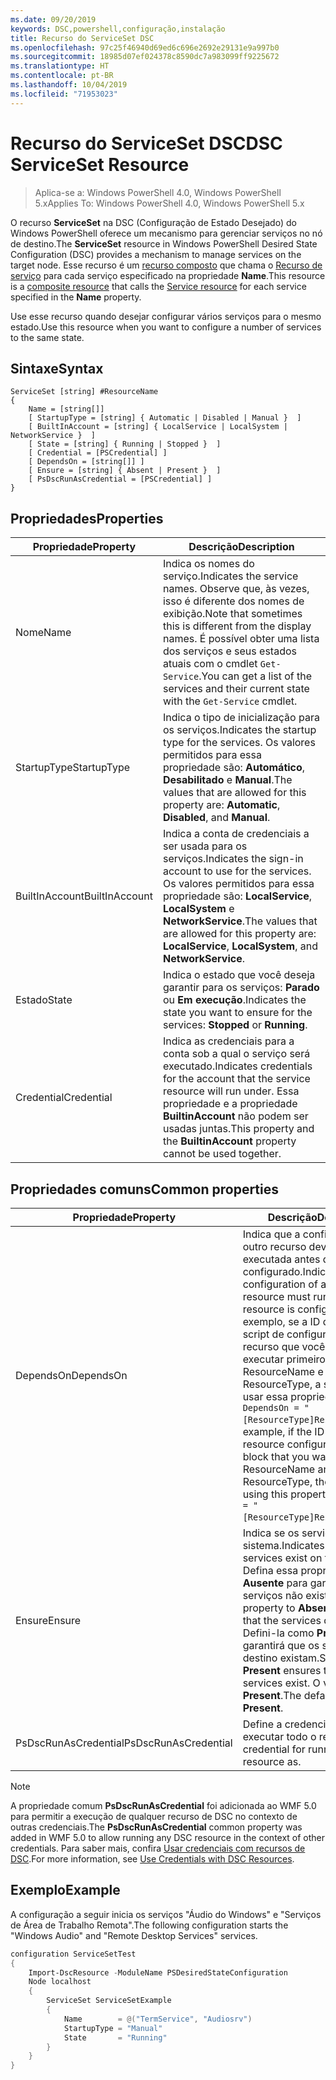 ```yaml
---
ms.date: 09/20/2019
keywords: DSC,powershell,configuração,instalação
title: Recurso do ServiceSet DSC
ms.openlocfilehash: 97c25f46940d69ed6c696e2692e29131e9a997b0
ms.sourcegitcommit: 18985d07ef024378c8590dc7a983099ff9225672
ms.translationtype: HT
ms.contentlocale: pt-BR
ms.lasthandoff: 10/04/2019
ms.locfileid: "71953023"
---
```

# <a name="dsc-serviceset-resource"></a><span data-ttu-id="57efa-103">Recurso do ServiceSet DSC</span><span class="sxs-lookup"><span data-stu-id="57efa-103">DSC ServiceSet Resource</span></span>

> <span data-ttu-id="57efa-104">Aplica-se a: Windows PowerShell 4.0, Windows PowerShell 5.x</span><span class="sxs-lookup"><span data-stu-id="57efa-104">Applies To: Windows PowerShell 4.0, Windows PowerShell 5.x</span></span>

<span data-ttu-id="57efa-105">O recurso **ServiceSet** na DSC (Configuração de Estado Desejado) do Windows PowerShell oferece um mecanismo para gerenciar serviços no nó de destino.</span><span class="sxs-lookup"><span data-stu-id="57efa-105">The **ServiceSet** resource in Windows PowerShell Desired State Configuration (DSC) provides a mechanism to manage services on the target node.</span></span> <span data-ttu-id="57efa-106">Esse recurso é um [recurso composto](../../../resources/authoringResourceComposite.md) que chama o [Recurso de serviço](serviceResource.md) para cada serviço especificado na propriedade **Name**.</span><span class="sxs-lookup"><span data-stu-id="57efa-106">This resource is a [composite resource](../../../resources/authoringResourceComposite.md) that calls the [Service resource](serviceResource.md) for each service specified in the **Name** property.</span></span>

<span data-ttu-id="57efa-107">Use esse recurso quando desejar configurar vários serviços para o mesmo estado.</span><span class="sxs-lookup"><span data-stu-id="57efa-107">Use this resource when you want to configure a number of services to the same state.</span></span>

## <a name="syntax"></a><span data-ttu-id="57efa-108">Sintaxe</span><span class="sxs-lookup"><span data-stu-id="57efa-108">Syntax</span></span>

```Syntax
ServiceSet [string] #ResourceName
{
    Name = [string[]]
    [ StartupType = [string] { Automatic | Disabled | Manual }  ]
    [ BuiltInAccount = [string] { LocalService | LocalSystem | NetworkService }  ]
    [ State = [string] { Running | Stopped }  ]
    [ Credential = [PSCredential] ]
    [ DependsOn = [string[]] ]
    [ Ensure = [string] { Absent | Present }  ]
    [ PsDscRunAsCredential = [PSCredential] ]
}
```

## <a name="properties"></a><span data-ttu-id="57efa-109">Propriedades</span><span class="sxs-lookup"><span data-stu-id="57efa-109">Properties</span></span>

|<span data-ttu-id="57efa-110">Propriedade</span><span class="sxs-lookup"><span data-stu-id="57efa-110">Property</span></span> |<span data-ttu-id="57efa-111">Descrição</span><span class="sxs-lookup"><span data-stu-id="57efa-111">Description</span></span> |
|---|---|
|<span data-ttu-id="57efa-112">Nome</span><span class="sxs-lookup"><span data-stu-id="57efa-112">Name</span></span> |<span data-ttu-id="57efa-113">Indica os nomes do serviço.</span><span class="sxs-lookup"><span data-stu-id="57efa-113">Indicates the service names.</span></span> <span data-ttu-id="57efa-114">Observe que, às vezes, isso é diferente dos nomes de exibição.</span><span class="sxs-lookup"><span data-stu-id="57efa-114">Note that sometimes this is different from the display names.</span></span> <span data-ttu-id="57efa-115">É possível obter uma lista dos serviços e seus estados atuais com o cmdlet `Get-Service`.</span><span class="sxs-lookup"><span data-stu-id="57efa-115">You can get a list of the services and their current state with the `Get-Service` cmdlet.</span></span> |
|<span data-ttu-id="57efa-116">StartupType</span><span class="sxs-lookup"><span data-stu-id="57efa-116">StartupType</span></span> |<span data-ttu-id="57efa-117">Indica o tipo de inicialização para os serviços.</span><span class="sxs-lookup"><span data-stu-id="57efa-117">Indicates the startup type for the services.</span></span> <span data-ttu-id="57efa-118">Os valores permitidos para essa propriedade são: **Automático**, **Desabilitado** e **Manual**.</span><span class="sxs-lookup"><span data-stu-id="57efa-118">The values that are allowed for this property are: **Automatic**, **Disabled**, and **Manual**.</span></span> |
|<span data-ttu-id="57efa-119">BuiltInAccount</span><span class="sxs-lookup"><span data-stu-id="57efa-119">BuiltInAccount</span></span> |<span data-ttu-id="57efa-120">Indica a conta de credenciais a ser usada para os serviços.</span><span class="sxs-lookup"><span data-stu-id="57efa-120">Indicates the sign-in account to use for the services.</span></span> <span data-ttu-id="57efa-121">Os valores permitidos para essa propriedade são: **LocalService**, **LocalSystem** e **NetworkService**.</span><span class="sxs-lookup"><span data-stu-id="57efa-121">The values that are allowed for this property are: **LocalService**, **LocalSystem**, and **NetworkService**.</span></span> |
|<span data-ttu-id="57efa-122">Estado</span><span class="sxs-lookup"><span data-stu-id="57efa-122">State</span></span> |<span data-ttu-id="57efa-123">Indica o estado que você deseja garantir para os serviços: **Parado** ou **Em execução**.</span><span class="sxs-lookup"><span data-stu-id="57efa-123">Indicates the state you want to ensure for the services: **Stopped** or **Running**.</span></span> |
|<span data-ttu-id="57efa-124">Credential</span><span class="sxs-lookup"><span data-stu-id="57efa-124">Credential</span></span> |<span data-ttu-id="57efa-125">Indica as credenciais para a conta sob a qual o serviço será executado.</span><span class="sxs-lookup"><span data-stu-id="57efa-125">Indicates credentials for the account that the service resource will run under.</span></span> <span data-ttu-id="57efa-126">Essa propriedade e a propriedade **BuiltinAccount** não podem ser usadas juntas.</span><span class="sxs-lookup"><span data-stu-id="57efa-126">This property and the **BuiltinAccount** property cannot be used together.</span></span> |

## <a name="common-properties"></a><span data-ttu-id="57efa-127">Propriedades comuns</span><span class="sxs-lookup"><span data-stu-id="57efa-127">Common properties</span></span>

|<span data-ttu-id="57efa-128">Propriedade</span><span class="sxs-lookup"><span data-stu-id="57efa-128">Property</span></span> |<span data-ttu-id="57efa-129">Descrição</span><span class="sxs-lookup"><span data-stu-id="57efa-129">Description</span></span> |
|---|---|
|<span data-ttu-id="57efa-130">DependsOn</span><span class="sxs-lookup"><span data-stu-id="57efa-130">DependsOn</span></span> |<span data-ttu-id="57efa-131">Indica que a configuração de outro recurso deve ser executada antes de ele ser configurado.</span><span class="sxs-lookup"><span data-stu-id="57efa-131">Indicates that the configuration of another resource must run before this resource is configured.</span></span> <span data-ttu-id="57efa-132">Por exemplo, se a ID do bloco de script de configuração do recurso que você deseja executar primeiro for ResourceName e seu tipo for ResourceType, a sintaxe para usar essa propriedade será `DependsOn = "[ResourceType]ResourceName"`.</span><span class="sxs-lookup"><span data-stu-id="57efa-132">For example, if the ID of the resource configuration script block that you want to run first is ResourceName and its type is ResourceType, the syntax for using this property is `DependsOn = "[ResourceType]ResourceName"`.</span></span> |
|<span data-ttu-id="57efa-133">Ensure</span><span class="sxs-lookup"><span data-stu-id="57efa-133">Ensure</span></span> |<span data-ttu-id="57efa-134">Indica se os serviços existem no sistema.</span><span class="sxs-lookup"><span data-stu-id="57efa-134">Indicates whether the services exist on the system.</span></span> <span data-ttu-id="57efa-135">Defina essa propriedade como **Ausente** para garantir que os serviços não existam.</span><span class="sxs-lookup"><span data-stu-id="57efa-135">Set this property to **Absent** to ensure that the services do not exist.</span></span> <span data-ttu-id="57efa-136">Defini-la como **Present** garantirá que os serviços de destino existam.</span><span class="sxs-lookup"><span data-stu-id="57efa-136">Setting it to **Present** ensures that target services exist.</span></span> <span data-ttu-id="57efa-137">O valor padrão é **Present**.</span><span class="sxs-lookup"><span data-stu-id="57efa-137">The default value is **Present**.</span></span> |
|<span data-ttu-id="57efa-138">PsDscRunAsCredential</span><span class="sxs-lookup"><span data-stu-id="57efa-138">PsDscRunAsCredential</span></span> |<span data-ttu-id="57efa-139">Define a credencial para executar todo o recurso.</span><span class="sxs-lookup"><span data-stu-id="57efa-139">Sets the credential for running the entire resource as.</span></span> |

> [!NOTE]
> <span data-ttu-id="57efa-140">A propriedade comum **PsDscRunAsCredential** foi adicionada ao WMF 5.0 para permitir a execução de qualquer recurso de DSC no contexto de outras credenciais.</span><span class="sxs-lookup"><span data-stu-id="57efa-140">The **PsDscRunAsCredential** common property was added in WMF 5.0 to allow running any DSC resource in the context of other credentials.</span></span> <span data-ttu-id="57efa-141">Para saber mais, confira [Usar credenciais com recursos de DSC](../../../configurations/runasuser.md).</span><span class="sxs-lookup"><span data-stu-id="57efa-141">For more information, see [Use Credentials with DSC Resources](../../../configurations/runasuser.md).</span></span>

## <a name="example"></a><span data-ttu-id="57efa-142">Exemplo</span><span class="sxs-lookup"><span data-stu-id="57efa-142">Example</span></span>

<span data-ttu-id="57efa-143">A configuração a seguir inicia os serviços "Áudio do Windows" e "Serviços de Área de Trabalho Remota".</span><span class="sxs-lookup"><span data-stu-id="57efa-143">The following configuration starts the "Windows Audio" and "Remote Desktop Services" services.</span></span>

```powershell
configuration ServiceSetTest
{
    Import-DscResource -ModuleName PSDesiredStateConfiguration
    Node localhost
    {
        ServiceSet ServiceSetExample
        {
            Name        = @("TermService", "Audiosrv")
            StartupType = "Manual"
            State       = "Running"
        }
    }
}
```